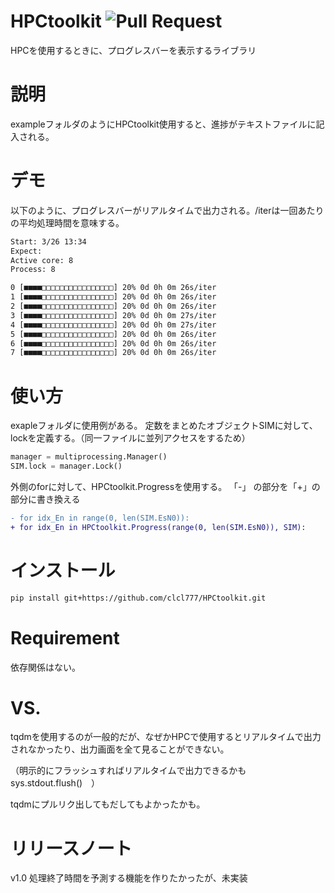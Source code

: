# HPCtoolkit ![Pull Request](https://img.shields.io/badge/Pull%20Request-Welcome-brightgreen)
HPCを使用するときに、プログレスバーを表示するライブラリ

# 説明
exampleフォルダのようにHPCtoolkit使用すると、進捗がテキストファイルに記入される。

# デモ
以下のように、プログレスバーがリアルタイムで出力される。/iterは一回あたりの平均処理時間を意味する。

```progress_bar.txt
Start: 3/26 13:34
Expect: 
Active core: 8
Process: 8

0 [■■■■□□□□□□□□□□□□□□□□] 20% 0d 0h 0m 26s/iter
1 [■■■■□□□□□□□□□□□□□□□□] 20% 0d 0h 0m 26s/iter
2 [■■■■□□□□□□□□□□□□□□□□] 20% 0d 0h 0m 26s/iter
3 [■■■■□□□□□□□□□□□□□□□□] 20% 0d 0h 0m 27s/iter
4 [■■■■□□□□□□□□□□□□□□□□] 20% 0d 0h 0m 27s/iter
5 [■■■■□□□□□□□□□□□□□□□□] 20% 0d 0h 0m 26s/iter
6 [■■■■□□□□□□□□□□□□□□□□] 20% 0d 0h 0m 26s/iter
7 [■■■■□□□□□□□□□□□□□□□□] 20% 0d 0h 0m 26s/iter
```
# 使い方

exapleフォルダに使用例がある。
定数をまとめたオブジェクトSIMに対して、lockを定義する。（同一ファイルに並列アクセスをするため）
``` Python
manager = multiprocessing.Manager()
SIM.lock = manager.Lock()
```
外側のforに対して、HPCtoolkit.Progressを使用する。
「-」 の部分を「+」の部分に書き換える
```diff
- for idx_En in range(0, len(SIM.EsN0)):
+ for idx_En in HPCtoolkit.Progress(range(0, len(SIM.EsN0)), SIM):
``` 

# インストール
```sh
pip install git+https://github.com/clcl777/HPCtoolkit.git
``` 
# Requirement
依存関係はない。

# VS.
tqdmを使用するのが一般的だが、なぜかHPCで使用するとリアルタイムで出力されなかったり、出力画面を全て見ることができない。

（明示的にフラッシュすればリアルタイムで出力できるかも　sys.stdout.flush()　）

tqdmにプルリク出してもだしてもよかったかも。

# リリースノート

v1.0 処理終了時間を予測する機能を作りたかったが、未実装
